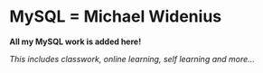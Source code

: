 # MySQL = Michael Widenius

**All my MySQL work is added here!**

*This includes classwork, online learning, self learning and more...*
